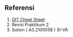 ## Referensi

1. [GIT Cheat Sheet](https://www.javatpoint.com/git-cheat-sheet)
2. Revisi Praktikum 2
3. Sution ( A3.2100058 ) SI-VA

